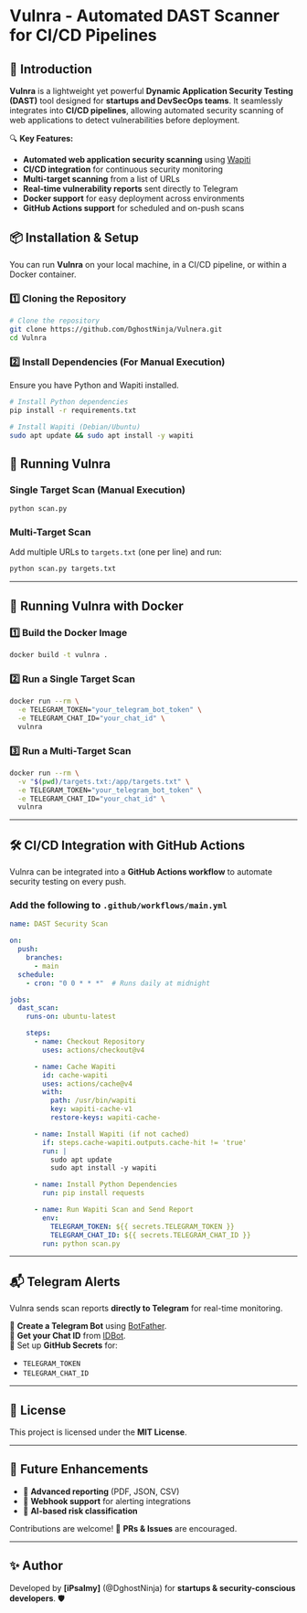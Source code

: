 # Vulnra - Automated DAST Scanner for CI/CD Pipelines

## 🚀 Introduction
**Vulnra** is a lightweight yet powerful **Dynamic Application Security Testing (DAST)** tool designed for **startups and DevSecOps teams**. It seamlessly integrates into **CI/CD pipelines**, allowing automated security scanning of web applications to detect vulnerabilities before deployment.

🔍 **Key Features:**
- **Automated web application security scanning** using [Wapiti](http://wapiti.sourceforge.net/)
- **CI/CD integration** for continuous security monitoring
- **Multi-target scanning** from a list of URLs
- **Real-time vulnerability reports** sent directly to Telegram
- **Docker support** for easy deployment across environments
- **GitHub Actions support** for scheduled and on-push scans

## 📦 Installation & Setup
You can run **Vulnra** on your local machine, in a CI/CD pipeline, or within a Docker container.

### **1️⃣ Cloning the Repository**
```sh
# Clone the repository
git clone https://github.com/DghostNinja/Vulnera.git
cd Vulnra
```

### **2️⃣ Install Dependencies (For Manual Execution)**
Ensure you have Python and Wapiti installed.
```sh
# Install Python dependencies
pip install -r requirements.txt

# Install Wapiti (Debian/Ubuntu)
sudo apt update && sudo apt install -y wapiti
```

## 🚀 Running Vulnra
### **Single Target Scan (Manual Execution)**
```sh
python scan.py
```

### **Multi-Target Scan**
Add multiple URLs to `targets.txt` (one per line) and run:
```sh
python scan.py targets.txt
```

---
## 🐳 Running Vulnra with Docker
### **1️⃣ Build the Docker Image**
```sh
docker build -t vulnra .
```

### **2️⃣ Run a Single Target Scan**
```sh
docker run --rm \
  -e TELEGRAM_TOKEN="your_telegram_bot_token" \
  -e TELEGRAM_CHAT_ID="your_chat_id" \
  vulnra
```

### **3️⃣ Run a Multi-Target Scan**
```sh
docker run --rm \
  -v "$(pwd)/targets.txt:/app/targets.txt" \
  -e TELEGRAM_TOKEN="your_telegram_bot_token" \
  -e TELEGRAM_CHAT_ID="your_chat_id" \
  vulnra
```

---
## 🛠️ CI/CD Integration with GitHub Actions
Vulnra can be integrated into a **GitHub Actions workflow** to automate security testing on every push.

### **Add the following to `.github/workflows/main.yml`**
```yaml
name: DAST Security Scan

on:
  push:
    branches:
      - main
  schedule:
    - cron: "0 0 * * *"  # Runs daily at midnight

jobs:
  dast_scan:
    runs-on: ubuntu-latest

    steps:
      - name: Checkout Repository
        uses: actions/checkout@v4

      - name: Cache Wapiti
        id: cache-wapiti
        uses: actions/cache@v4
        with:
          path: /usr/bin/wapiti
          key: wapiti-cache-v1
          restore-keys: wapiti-cache-

      - name: Install Wapiti (if not cached)
        if: steps.cache-wapiti.outputs.cache-hit != 'true'
        run: |
          sudo apt update
          sudo apt install -y wapiti

      - name: Install Python Dependencies
        run: pip install requests

      - name: Run Wapiti Scan and Send Report
        env:
          TELEGRAM_TOKEN: ${{ secrets.TELEGRAM_TOKEN }}
          TELEGRAM_CHAT_ID: ${{ secrets.TELEGRAM_CHAT_ID }}
        run: python scan.py
```

---
## 📬 Telegram Alerts
Vulnra sends scan reports **directly to Telegram** for real-time monitoring.

🔹 **Create a Telegram Bot** using [BotFather](https://t.me/BotFather).  
🔹 **Get your Chat ID** from [IDBot](https://t.me/myidbot).  
🔹 Set up **GitHub Secrets** for:
  - `TELEGRAM_TOKEN`
  - `TELEGRAM_CHAT_ID`

---
## 📜 License
This project is licensed under the **MIT License**.

---
## 🎯 Future Enhancements
- 📌 **Advanced reporting** (PDF, JSON, CSV)
- 📌 **Webhook support** for alerting integrations
- 📌 **AI-based risk classification**

Contributions are welcome! 🚀 **PRs & Issues** are encouraged.

---
## ✨ Author
Developed by **[iPsalmy]** (@DghostNinja) for **startups & security-conscious developers**. 🛡️

